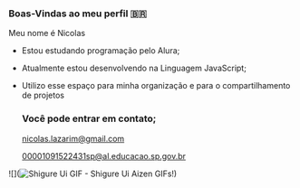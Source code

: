 ### Boas-Vindas ao meu perfil 🇧🇷

Meu nome é Nicolas

- Estou estudando programação pelo Alura;
- Atualmente estou desenvolvendo na Linguagem JavaScript;
- Utilizo esse espaço para minha organização e para o compartilhamento de projetos

  ### Você pode entrar em contato;

  nicolas.lazarim@gmail.com

  00001091522431sp@al.educacao.sp.gov.br
  
![](<img src="https://media1.tenor.com/m/Bqix4zMtV_YAAAAd/shigure-ui.gif" alt="Shigure Ui GIF - Shigure Ui Aizen GIFs"/>!)
